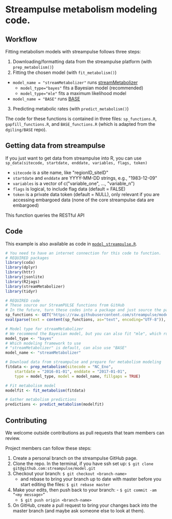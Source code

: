 # Streampulse metabolism modeling code.

## Workflow
Fitting metabolism models with streampulse follows three steps:

1. Downloading/formatting data from the streampulse platform (with `prep_metabolism()`)
2. Fitting the chosen model (with `fit_metabolism()`)
  * `model_name = "streamMetabolizer"` runs [streamMetabolizer](https://github.com/USGS-R/streamMetabolizer)
    - `model_type="bayes"` fits a Bayesian model (recommended)
    - `model_type="mle"` fits a maximum likelihood model
  * `model_name = "BASE"` runs [BASE](https://github.com/dgiling/BASE)
3. Predicting metabolic rates (with `predict_metabolism()`)

The code for these functions is contained in three files: `sp_functions.R`, `gapfill_functions.R`, and `BASE_functions.R` (which is adapted from the `dgiling/BASE` repo).

## Getting data from streampulse
If you just want to get data from streampulse into R, you can use `sp_data(sitecode, startdate, enddate, variables, flags, token)`
* `sitecode` is a site name, like "regionID_siteID"
* `startdate` and `enddate` are YYYY-MM-DD strings, e.g., "1983-12-09"
* `variables` is a vector of c("variable_one", ..., "variable_n")
* `flags` is logical, to include flag data (default = FALSE)
* `token` is a private data token (default = NULL), only relevant if you are accessing embargoed data (none of the core streampulse data are embargoed)

This function queries the RESTful API

## Code
This example is also available as code in [`model_streampulse.R`](https://github.com/streampulse/model/blob/master/model_streampulse.R).

```r
# You need to have an internet connection for this code to function.
# REQUIRED packages
library(coda)
library(dplyr)
library(httr)
library(jsonlite)
library(R2jags)
library(streamMetabolizer)
library(tidyr)

# REQUIRED code
# These source our StreamPULSE functions from GitHub
# In the future, turn these codes into a package and just source the package...
sp_functions <- GET("https://raw.githubusercontent.com/streampulse/model/master/sp_functions.R")
eval(parse(text = content(sp_functions, as="text", encoding="UTF-8")), envir= .GlobalEnv)

# Model type for streamMetabolizer
# We recommend the Bayesian model, but you can also fit "mle", which runs much faster.
model_type <- "bayes"
# Which modeling framework to use
# "streamMetabolizer" is default, can also use "BASE"
model_name <- "streamMetabolizer"

# Download data from streampulse and prepare for metabolism modeling
fitdata <- prep_metabolism(sitecode = "NC_Eno",
    startdate = "2016-01-01", enddate = "2017-01-01",
    type = model_type, model = model_name, fillgaps = TRUE)

# Fit metabolism model
modelfit <- fit_metabolism(fitdata)

# Gather metabolism predictions
predictions <- predict_metabolism(modelfit)
```

## Contributing
We welcome outside contributions as pull requests that team members can review.

Project members can follow these steps:
1. Create a personal branch on the streampulse GitHub page.
2. Clone the repo. In the terminal, if you have ssh set up: `$ git clone git@github.com:streampulse/model.git`
3. Checkout your branch: `$ git checkout <branch-name>`
    - and rebase to bring your branch up to date with master before you start editing the files: `$ git rebase master`
4. Make your edits, then push back to your branch:
		- `$ git commit -am “<my message>”`
    - `$ git push origin <branch-name>`
5. On GitHub, create a pull request to bring your changes back into the master branch (and maybe ask someone else to look at them).
